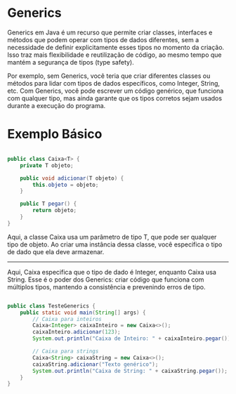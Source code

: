 # Generics

Generics em Java é um recurso que permite criar classes, interfaces e métodos que podem operar com tipos de dados diferentes, sem a necessidade de definir explicitamente esses tipos no momento da criação. Isso traz mais flexibilidade e reutilização de código, ao mesmo tempo que mantém a segurança de tipos (type safety).

Por exemplo, sem Generics, você teria que criar diferentes classes ou métodos para lidar com tipos de dados específicos, como Integer, String, etc. Com Generics, você pode escrever um código genérico, que funciona com qualquer tipo, mas ainda garante que os tipos corretos sejam usados durante a execução do programa.

# Exemplo Básico

``` java

public class Caixa<T> {
    private T objeto;

    public void adicionar(T objeto) {
        this.objeto = objeto;
    }

    public T pegar() {
        return objeto;
    }
}

```

Aqui, a classe Caixa usa um parâmetro de tipo T, que pode ser qualquer tipo de objeto. Ao criar uma instância dessa classe, você especifica o tipo de dado que ela deve armazenar.

<hr>

Aqui, Caixa<Integer> especifica que o tipo de dado é Integer, enquanto Caixa<String> usa String. Esse é o poder dos Generics: criar código que funciona com múltiplos tipos, mantendo a consistência e prevenindo erros de tipo.

``` java

public class TesteGenerics {
    public static void main(String[] args) {
        // Caixa para inteiros
        Caixa<Integer> caixaInteiro = new Caixa<>();
        caixaInteiro.adicionar(123);
        System.out.println("Caixa de Inteiro: " + caixaInteiro.pegar());

        // Caixa para strings
        Caixa<String> caixaString = new Caixa<>();
        caixaString.adicionar("Texto genérico");
        System.out.println("Caixa de String: " + caixaString.pegar());
    }
}
